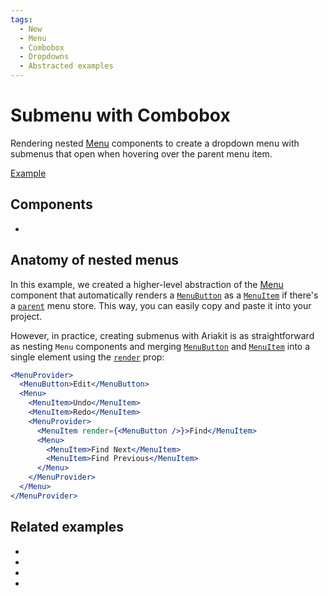 ```yaml
---
tags:
  - New
  - Menu
  - Combobox
  - Dropdowns
  - Abstracted examples
---
```


# Submenu with Combobox

<div data-description>

Rendering nested [Menu](/components/menu) components to create a dropdown menu with submenus that open when hovering over the parent menu item.

</div>

<div data-tags></div>

<a href="./index.tsx" data-playground>Example</a>

## Components

<div data-cards="components">

- [](/components/menu)

</div>

## Anatomy of nested menus

In this example, we created a higher-level abstraction of the [Menu](/components/menu) component that automatically renders a [`MenuButton`](/reference/menu-button) as a [`MenuItem`](/reference/menu-item) if there's a [`parent`](/reference/use-menu-store#parent) menu store. This way, you can easily copy and paste it into your project.

However, in practice, creating submenus with Ariakit is as straightforward as nesting `Menu` components and merging [`MenuButton`](/reference/menu-button) and [`MenuItem`](/reference/menu-item) into a single element using the [`render`](/apis/menu-item#render) prop:

```jsx {6-12} "render"
<MenuProvider>
  <MenuButton>Edit</MenuButton>
  <Menu>
    <MenuItem>Undo</MenuItem>
    <MenuItem>Redo</MenuItem>
    <MenuProvider>
      <MenuItem render={<MenuButton />}>Find</MenuItem>
      <Menu>
        <MenuItem>Find Next</MenuItem>
        <MenuItem>Find Previous</MenuItem>
      </Menu>
    </MenuProvider>
  </Menu>
</MenuProvider>
```

## Related examples

<div data-cards="examples">

- [](/examples/menu-tooltip)
- [](/examples/menu-item-checkbox)
- [](/examples/menu-framer-motion)
- [](/examples/menubar-navigation)

</div>
